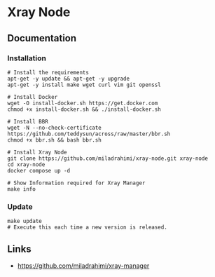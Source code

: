 # Xray Node

## Documentation

### Installation

```shell
# Install the requirements
apt-get -y update && apt-get -y upgrade
apt-get -y install make wget curl vim git openssl

# Install Docker
wget -O install-docker.sh https://get.docker.com
chmod +x install-docker.sh && ./install-docker.sh

# Install BBR
wget -N --no-check-certificate https://github.com/teddysun/across/raw/master/bbr.sh
chmod +x bbr.sh && bash bbr.sh
```

```shell
# Install Xray Node
git clone https://github.com/miladrahimi/xray-node.git xray-node
cd xray-node
docker compose up -d
```

```shell
# Show Information required for Xray Manager
make info
```

### Update

``` shell
make update
# Execute this each time a new version is released.
```

## Links

* https://github.com/miladrahimi/xray-manager
